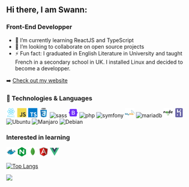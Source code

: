 
## Hi there, I am Swann:
### Front-End Developper

- 🌱 I’m currently learning ReactJS and TypeScript
- 👯 I’m looking to collaborate on open source projects
- ⚡ Fun fact: I graduated in English Literature in University and taught French in a secondary school in UK. I installed Linux and decided to become a developper.

:arrow_right: [Check out my website](https://swannwho.com/)

### :wrench: Technologies & Languages
 <p>
<img src="https://raw.githubusercontent.com/devicons/devicon/master/icons/react/react-original-wordmark.svg" alt="react" width="25" height="25" />

<img src="https://raw.githubusercontent.com/devicons/devicon/master/icons/javascript/javascript-original.svg" alt="javascript" width="25" height="25" />
<img src="https://raw.githubusercontent.com/devicons/devicon/master/icons/typescript/typescript-original.svg" alt="typescript" width="25" height="25" />


<img src="https://raw.githubusercontent.com/devicons/devicon/master/icons/css3/css3-original-wordmark.svg" alt="css3" width="25" height="25" />
<img src="https://user-images.githubusercontent.com/71760899/116682993-4cee7900-a9af-11eb-889d-49fbc9ebb2f8.png" alt="sass" title="sass" width="25" height="25" />
<img src="https://raw.githubusercontent.com/devicons/devicon/master/icons/bootstrap/bootstrap-plain.svg" alt="bootstrap" width="25" height="25" />

<img src="https://user-images.githubusercontent.com/71760899/116664772-33dacd80-a999-11eb-99d6-be6a10726c4c.png" alt="php" width="25" height="25" />
<img src="https://user-images.githubusercontent.com/71760899/116664148-5b7d6600-a998-11eb-967d-eb09c65b8a3c.png" alt="symfony" width="25" height="25" />

<img src="https://raw.githubusercontent.com/devicons/devicon/master/icons/mysql/mysql-original-wordmark.svg" alt="mysql" width="25" height="25" />
 <img src="https://user-images.githubusercontent.com/71760899/116682263-52978f00-a9ae-11eb-94c7-516d9ad4cd35.png" alt="mariadb" title="mariadb" width="25" height="25" />
<img src="https://raw.githubusercontent.com/devicons/devicon/master/icons/nodejs/nodejs-original-wordmark.svg" alt="nodejs" title = "nodejs" width="25" height="25" />

<img src="https://raw.githubusercontent.com/devicons/devicon/master/icons/heroku/heroku-plain.svg" alt="heroku" width="25" height="25" />

 
<img src="https://user-images.githubusercontent.com/71760899/116666565-6259a800-a99b-11eb-9f4a-72f6a6587066.png" alt="Ubuntu" title="ubuntu" width="25" height="25" />
<img src="https://user-images.githubusercontent.com/71760899/116665066-92a04700-a999-11eb-9628-171425e9bb90.png" alt="Manjaro" title="manjaro linux"width="25" height="25" />
<img src="https://user-images.githubusercontent.com/71760899/116665329-f0349380-a999-11eb-93bb-3e98ce360bc0.png" alt="Debian" title ="debian" width="25" height="25" />



### Interested in learning 
<p>
 <img src="https://raw.githubusercontent.com/devicons/devicon/master/icons/docker/docker-original.svg" alt="Docker" title="Docker" width="25" height="25" />
 <img src="https://raw.githubusercontent.com/devicons/devicon/master/icons/nginx/nginx-original.svg" alt="nginx" title="nginx" width="25" height="25" />
 <img src="https://raw.githubusercontent.com/devicons/devicon/master/icons/mongodb/mongodb-original.svg" alt="mongodb" width="25" height="25" />
 <img src="https://raw.githubusercontent.com/devicons/devicon/master/icons/angularjs/angularjs-original.svg" alt="angular-js" width="25" height="25" />
 <img src="https://raw.githubusercontent.com/devicons/devicon/master/icons/vuejs/vuejs-original.svg" alt="vue" width="25" height="25" />
</p>


 
[![Top Langs](https://github-readme-stats.vercel.app/api/top-langs/?username=swann-martin&layout=compact)](https://github.com/swann-martin/github-readme-stats)

[![](https://img.shields.io/badge/linkedin-%230077B5.svg?&style=for-the-badge&logo=linkedin&logoColor=white0e76a8)](https://www.linkedin.com/in/swann-martin/) 



